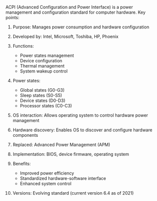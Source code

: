 ACPI (Advanced Configuration and Power Interface) is a power management and configuration standard for computer hardware. Key points:

1. Purpose: Manages power consumption and hardware configuration

2. Developed by: Intel, Microsoft, Toshiba, HP, Phoenix

3. Functions:
   - Power states management
   - Device configuration
   - Thermal management
   - System wakeup control

4. Power states:
   - Global states (G0-G3)
   - Sleep states (S0-S5)
   - Device states (D0-D3)
   - Processor states (C0-C3)

5. OS interaction: Allows operating system to control hardware power management

6. Hardware discovery: Enables OS to discover and configure hardware components

7. Replaced: Advanced Power Management (APM)

8. Implementation: BIOS, device firmware, operating system

9. Benefits:
   - Improved power efficiency
   - Standardized hardware-software interface
   - Enhanced system control

10. Versions: Evolving standard (current version 6.4 as of 2021)
